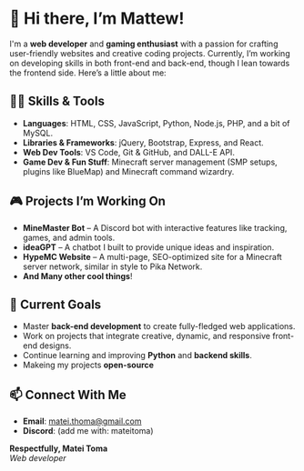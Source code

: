 # 👋 Hi there, I’m Mattew!

I'm a **web developer** and **gaming enthusiast** with a passion for crafting user-friendly websites and creative coding projects. Currently, I’m working on developing skills in both front-end and back-end, though I lean towards the frontend side. Here’s a little about me:

## 👨‍💻 Skills & Tools
- **Languages**: HTML, CSS, JavaScript, Python, Node.js, PHP, and a bit of MySQL.
- **Libraries & Frameworks**: jQuery, Bootstrap, Express, and React.
- **Web Dev Tools**: VS Code, Git & GitHub, and DALL-E API.
- **Game Dev & Fun Stuff**: Minecraft server management (SMP setups, plugins like BlueMap) and Minecraft command wizardry.

## 🎮 Projects I’m Working On
- **MineMaster Bot** – A Discord bot with interactive features like tracking, games, and admin tools.
- **ideaGPT** – A chatbot I built to provide unique ideas and inspiration.
- **HypeMC Website** – A multi-page, SEO-optimized site for a Minecraft server network, similar in style to Pika Network.
- **And Many other cool things**!

## 🎯 Current Goals
- Master **back-end development** to create fully-fledged web applications.
- Work on projects that integrate creative, dynamic, and responsive front-end designs.
- Continue learning and improving **Python** and **backend skills**.
- Makeing my projects **open-source**

## 📫 Connect With Me
- **Email**: matei.thoma@gmail.com
- **Discord**: </DevMatei> (add me with: mateitoma)
  
**Respectfully, Matei Toma**  
_Web developer_
